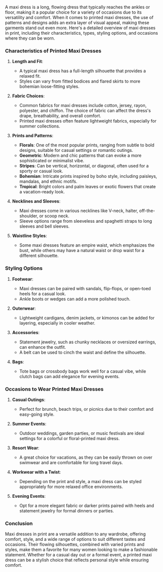 A maxi dress is a long, flowing dress that typically reaches the ankles or floor, making it a popular choice for a variety of occasions due to its versatility and comfort. When it comes to printed maxi dresses, the use of patterns and designs adds an extra layer of visual appeal, making these garments stand out even more. Here's a detailed overview of maxi dresses in print, including their characteristics, types, styling options, and occasions where they can be worn.

### Characteristics of Printed Maxi Dresses

1. **Length and Fit**: 
   - A typical maxi dress has a full-length silhouette that provides a relaxed fit.
   - Styles can vary from fitted bodices and flared skirts to more bohemian loose-fitting styles.

2. **Fabric Choices**:
   - Common fabrics for maxi dresses include cotton, jersey, rayon, polyester, and chiffon. The choice of fabric can affect the dress's drape, breathability, and overall comfort.
   - Printed maxi dresses often feature lightweight fabrics, especially for summer collections.

3. **Prints and Patterns**:
   - **Florals**: One of the most popular prints, ranging from subtle to bold designs, suitable for casual settings or romantic outings.
   - **Geometric**: Modern and chic patterns that can evoke a more sophisticated or minimalist vibe.
   - **Stripes**: Can be vertical, horizontal, or diagonal, often used for a sporty or casual look.
   - **Bohemian**: Intricate prints inspired by boho style, including paisleys, mandalas, and ethnic motifs.
   - **Tropical**: Bright colors and palm leaves or exotic flowers that create a vacation-ready look.

4. **Necklines and Sleeves**:
   - Maxi dresses come in various necklines like V-neck, halter, off-the-shoulder, or scoop neck.
   - Sleeve options range from sleeveless and spaghetti straps to long sleeves and bell sleeves.

5. **Waistline Styles**:
   - Some maxi dresses feature an empire waist, which emphasizes the bust, while others may have a natural waist or drop waist for a different silhouette.

### Styling Options

1. **Footwear**:
   - Maxi dresses can be paired with sandals, flip-flops, or open-toed heels for a casual look.
   - Ankle boots or wedges can add a more polished touch.

2. **Outerwear**:
   - Lightweight cardigans, denim jackets, or kimonos can be added for layering, especially in cooler weather.

3. **Accessories**:
   - Statement jewelry, such as chunky necklaces or oversized earrings, can enhance the outfit.
   - A belt can be used to cinch the waist and define the silhouette.

4. **Bags**:
   - Tote bags or crossbody bags work well for a casual vibe, while clutch bags can add elegance for evening events.

### Occasions to Wear Printed Maxi Dresses

1. **Casual Outings**:
   - Perfect for brunch, beach trips, or picnics due to their comfort and easy-going style.

2. **Summer Events**:
   - Outdoor weddings, garden parties, or music festivals are ideal settings for a colorful or floral-printed maxi dress.

3. **Resort Wear**:
   - A great choice for vacations, as they can be easily thrown on over swimwear and are comfortable for long travel days.

4. **Workwear with a Twist**:
   - Depending on the print and style, a maxi dress can be styled appropriately for more relaxed office environments.

5. **Evening Events**:
   - Opt for a more elegant fabric or darker prints paired with heels and statement jewelry for formal dinners or parties.

### Conclusion

Maxi dresses in print are a versatile addition to any wardrobe, offering comfort, style, and a wide range of options to suit different tastes and occasions. Their flowing silhouettes, combined with varied prints and styles, make them a favorite for many women looking to make a fashionable statement. Whether for a casual day out or a formal event, a printed maxi dress can be a stylish choice that reflects personal style while ensuring comfort.